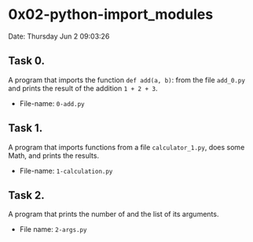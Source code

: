 # 0x02-python-import\_modules
Date: Thursday Jun 2 09:03:26

## Task 0.
A program that imports the function `def add(a, b)`: from the file `add_0.py` and prints the result of the addition `1 + 2 + 3`.
* File-name: `0-add.py`

## Task 1.
A program that imports functions from a file `calculator_1.py`, does some Math,
and prints the results.
* File-name: `1-calculation.py`

## Task 2.
A program that prints the number of and the list of its arguments.
* File name: `2-args.py`
